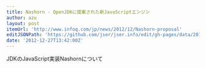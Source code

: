 ```yaml
---
title: Nashorn - OpenJDKに提案された新JavaScriptエンジン
author: azu
layout: post
itemUrl: 'http://www.infoq.com/jp/news/2012/12/Nashorn-proposal'
editJSONPath: 'https://github.com/jser/jser.info/edit/gh-pages/data/2012/12/index.json'
date: '2012-12-27T13:42:00Z'
---
```

JDKのJavaScript実装Nashornについて

